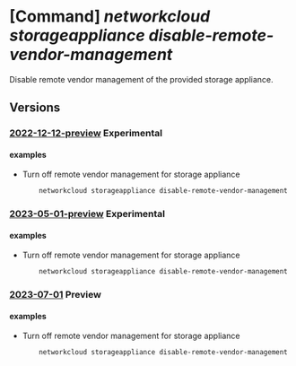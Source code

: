 # [Command] _networkcloud storageappliance disable-remote-vendor-management_

Disable remote vendor management of the provided storage appliance.

## Versions

### [2022-12-12-preview](/Resources/mgmt-plane/L3N1YnNjcmlwdGlvbnMve30vcmVzb3VyY2Vncm91cHMve30vcHJvdmlkZXJzL21pY3Jvc29mdC5uZXR3b3JrY2xvdWQvc3RvcmFnZWFwcGxpYW5jZXMve30vZGlzYWJsZXJlbW90ZXZlbmRvcm1hbmFnZW1lbnQ=/2022-12-12-preview.xml) **Experimental**

<!-- mgmt-plane /subscriptions/{}/resourcegroups/{}/providers/microsoft.networkcloud/storageappliances/{}/disableremotevendormanagement 2022-12-12-preview -->

#### examples

- Turn off remote vendor management for storage appliance
    ```bash
        networkcloud storageappliance disable-remote-vendor-management --resource-group "resourceGroupName" --storage-appliance-name "storageApplianceName"
    ```

### [2023-05-01-preview](/Resources/mgmt-plane/L3N1YnNjcmlwdGlvbnMve30vcmVzb3VyY2Vncm91cHMve30vcHJvdmlkZXJzL21pY3Jvc29mdC5uZXR3b3JrY2xvdWQvc3RvcmFnZWFwcGxpYW5jZXMve30vZGlzYWJsZXJlbW90ZXZlbmRvcm1hbmFnZW1lbnQ=/2023-05-01-preview.xml) **Experimental**

<!-- mgmt-plane /subscriptions/{}/resourcegroups/{}/providers/microsoft.networkcloud/storageappliances/{}/disableremotevendormanagement 2023-05-01-preview -->

#### examples

- Turn off remote vendor management for storage appliance
    ```bash
        networkcloud storageappliance disable-remote-vendor-management --resource-group "resourceGroupName" --storage-appliance-name "storageApplianceName"
    ```

### [2023-07-01](/Resources/mgmt-plane/L3N1YnNjcmlwdGlvbnMve30vcmVzb3VyY2Vncm91cHMve30vcHJvdmlkZXJzL21pY3Jvc29mdC5uZXR3b3JrY2xvdWQvc3RvcmFnZWFwcGxpYW5jZXMve30vZGlzYWJsZXJlbW90ZXZlbmRvcm1hbmFnZW1lbnQ=/2023-07-01.xml) **Preview**

<!-- mgmt-plane /subscriptions/{}/resourcegroups/{}/providers/microsoft.networkcloud/storageappliances/{}/disableremotevendormanagement 2023-07-01 -->

#### examples

- Turn off remote vendor management for storage appliance
    ```bash
        networkcloud storageappliance disable-remote-vendor-management --resource-group "resourceGroupName" --storage-appliance-name "storageApplianceName"
    ```
